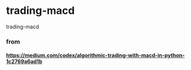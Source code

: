 # trading-macd
trading-macd

### from 

#### https://medium.com/codex/algorithmic-trading-with-macd-in-python-1c2769a6ad1b
